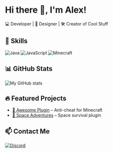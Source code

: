 # Hi there 👋, I'm Alex!

💻 Developer | 🎨 Designer | 🛠️ Creator of Cool Stuff  

## 🚀 Skills
![Java](https://img.shields.io/badge/Java-orange?style=for-the-badge&logo=openjdk)
![JavaScript](https://img.shields.io/badge/JavaScript-yellow?style=for-the-badge&logo=javascript)
![Minecraft](https://img.shields.io/badge/SpigotMC-blue?style=for-the-badge)

## 📊 GitHub Stats
![My GitHub stats](https://github-readme-stats.vercel.app/api?username=CoolCoder123&show_icons=true&theme=tokyonight)

## 🔥 Featured Projects
- [🚀 Awesome Plugin](https://github.com/CoolCoder123/AwesomePlugin) – Anti-cheat for Minecraft
- [🌌 Space Adventures](https://github.com/CoolCoder123/SpaceAdventures) – Space survival plugin

## 📫 Contact Me
[![Discord](https://img.shields.io/badge/Discord-Join-5865F2?style=for-the-badge&logo=discord)](https://discord.gg/yourcode)
